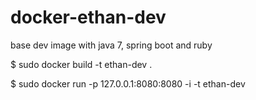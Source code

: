 # docker-ethan-dev
base dev image with java 7, spring boot and ruby

$ sudo docker build -t ethan-dev .

$ sudo docker run -p 127.0.0.1:8080:8080 -i -t ethan-dev

